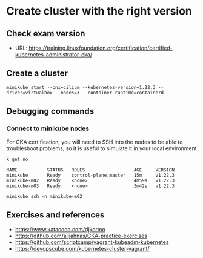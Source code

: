 
# Create cluster with the right version

## Check exam version
- URL: https://training.linuxfoundation.org/certification/certified-kubernetes-administrator-cka/

## Create a cluster
```
minikube start --cni=cilium --kubernetes-version=1.22.3 --driver=virtualbox --nodes=3 --container-runtime=containerd 
```

## Debugging commands

### Connect to minikube nodes
For CKA certification, you will need to SSH into the nodes to be able to troubleshoot problems, so it is useful to simulate it in your local environment
```
k get no

NAME           STATUS   ROLES                  AGE     VERSION
minikube       Ready    control-plane,master   15m     v1.22.3
minikube-m02   Ready    <none>                 4m59s   v1.22.3
minikube-m03   Ready    <none>                 3m42s   v1.22.3
```
```
minikube ssh -n minikube-m02
```

## Exercises and references

- https://www.katacoda.com/djkormo
- https://github.com/alijahnas/CKA-practice-exercises
- https://github.com/scriptcamp/vagrant-kubeadm-kubernetes
- https://devopscube.com/kubernetes-cluster-vagrant/
